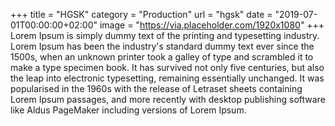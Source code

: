 +++
title = "HGSK"
category = "Production"
url = "hgsk"
date = "2019-07-01T00:00:00+02:00"
image = "https://via.placeholder.com/1920x1080"
+++
Lorem Ipsum is simply dummy text of the printing and typesetting industry. Lorem Ipsum has been the industry's standard dummy text ever since the 1500s, when an unknown printer took a galley of type and scrambled it to make a type specimen book. It has survived not only five centuries, but also the leap into electronic typesetting, remaining essentially unchanged. It was popularised in the 1960s with the release of Letraset sheets containing Lorem Ipsum passages, and more recently with desktop publishing software like Aldus PageMaker including versions of Lorem Ipsum.
